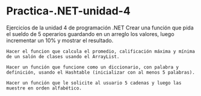 # Practica-.NET-unidad-4
Ejercicios de la unidad 4 de programación .NET
Crear una función que pida el sueldo de 5 operarios guardando en un arreglo los valores, luego incrementar un 10% y mostrar el resultado.

    Hacer el funcion que calcula el promedio, calificación máxima y mínima de un salón de clases usando el ArrayList.

    Hacer un función que funcione como un diccionario, con palabra y definición, usando el Hashtable (inicializar con al menos 5 palabras).

    Hacer un función que le solicite al usuario 5 cadenas y luego las muestre en orden alfabético.
